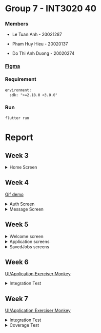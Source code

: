 # Group 7 - INT3020 40

### Members

- Le Tuan Anh - 20021287

- Pham Huy Hieu - 20020137

- Do Thi Anh Duong - 20020274

### <a href="https://www.figma.com/file/Dg8RZqQsy4TSgrC1egQ9EL/JobsGO">Figma</a>

### Requirement

```
environment:
  sdk: ">=2.18.0 <3.0.0"
```

### Run

```
flutter run
```

# Report

## Week 3

<details>
  <summary>Home Screen</summary>
  
<table>
<tr>
<td><img src="assets/screens/home_screen_1.jpg" height="300"></td>
<td><img src="assets/screens/home_screen_2.jpg" height="300"></td>
</tr>
</table>

</details>

## Week 4

<a href="https://temp-data-doc.s3.us-east-2.amazonaws.com/Mobile/Week+4/2022-09-30+10-40-27.gif">Gif demo</a>

<details>
  <summary>Auth Screen</summary>
  
<table>
<tr>
<td><img src="https://user-images.githubusercontent.com/75035577/194482404-cd0b2384-07a9-4505-b627-c6aace7d46c3.png" height="300"></td>
<td><img src="https://user-images.githubusercontent.com/75035577/194482461-6ab1af04-d3be-4e12-8e7e-82b86efda3c3.png" height="300"></td>
</tr>
</table>

</details>

<details>
  <summary>Message Screen</summary>
  
<table>
<tr>
<td><img src="https://temp-data-doc.s3.us-east-2.amazonaws.com/Mobile/Week+4/40b0947b6bcbaf95f6da.jpg" height="300"></td>
<td><img src="https://temp-data-doc.s3.us-east-2.amazonaws.com/Mobile/Week+4/c28fcab22a02ee5cb713.jpg" height="300"></td>
</tr>
</table>

</details>

## Week 5

<details>
  <summary>Welcome screen</summary>

<table>
<tr>
<td><img src="https://user-images.githubusercontent.com/75035577/194481523-1842a052-1a64-44e6-8dbd-81bb019c4133.png" height="300"></td>
<td><img src="https://user-images.githubusercontent.com/75035577/194481803-7ed9be55-9878-4973-924e-2766c327e6bb.png" height="300"></td>
<td><img src="https://user-images.githubusercontent.com/75035577/194481940-783d91ca-2c3e-41b2-bf64-d861876da1a1.png" height="300"></td>
<td><img src="https://user-images.githubusercontent.com/75035577/194481977-17c55a83-3fe2-4ac4-b996-5dbe2925e245.png" height="300"></td>
</tr>
</table>

</details>

<details>
  <summary>Application screens</summary>
  
<table>
<tr>
<td><img src="https://user-images.githubusercontent.com/75035577/194485030-783535bc-4521-4a79-b53f-4c226b23aa94.png" height="300"></td>
</tr>
</table>

</details>

<details>
  <summary>SavedJobs screens</summary>
  
<table>
<tr>
<td><img src="https://user-images.githubusercontent.com/75035577/194484973-78256f54-e168-46e5-8b97-b300af05b46d.png" height="300"></td>
</tr>
</table>

</details>

## Week 6

<a href="lib/logs/test_logs.txt">UI/Application Exerciser Monkey</a>

<details>
  <summary>Integration Test</summary>
  
<table>
<tr>
<td><img src="https://jobsgo-storage.s3.ap-southeast-1.amazonaws.com/images/b7d02c09ac5c6a02334d.jpg"></td>
</tr>
</table>

</details>

## Week 7

<a href="lib/logs/test_logs.txt">UI/Application Exerciser Monkey</a>

<details>
  <summary>Integration Test</summary>
  
<table>
<tr>
<td><img src="assets/screens/intergration_test_login.jpg"></td>
</tr>
</table>

</details>

<details>
  <summary>Coverage Test</summary>
  
<table>
<tr>
<td><img src="assets/screens/coverage_test.jpg"></td>
</tr>
</table>

</details>
